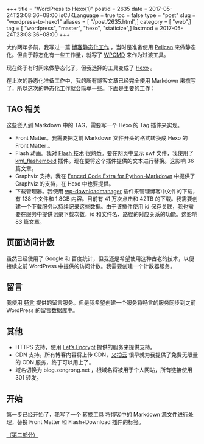 +++
title = "WordPress to Hexo(1)"
postid = 2635
date = 2017-05-24T23:08:36+08:00
isCJKLanguage = true
toc = false
type = "post"
slug = "wordpress-to-hexo1"
aliases = [ "/post/2635.html",]
category = [ "web",]
tag = [ "wordpress", "master", "hexo", "staticize",]
lastmod = 2017-05-24T23:08:36+08:00
+++


大约两年多前，我写过一篇 [博客静态化工作][1] ，当时是准备使用 [Pelican][2] 来做静态化。但由于静态化有一些工作量，就写了 [WPCMD][3] 来作为过渡工具。

现在终于有时间来做静态化了，但我选择的工具变成了 [Hexo][4] 。

在上次的静态化准备工作中，我的所有博客文章已经完全使用 Markdown 来撰写了，所以这次的静态化工作就会简单一些。下面是主要的工作： <!--more-->

## TAG 相关

这些嵌入到 Markdown 中的 TAG，需要写一个 Hexo 的 Tag 插件来实现。

- Front Matter。我需要把之前 Markdown 文件开头的格式转换成 Hexo 的 Front Matter 。
- Flash 动画。我对 [Flash 技术][13] 很熟悉。要在网页中显示 swf 文件，我使用了 [kml_flashembed][6] 插件。现在要将这个插件提供的文本进行替换。这影响 36 篇文章。
- Graphviz 支持。我在 [Fenced Code Extra for Python-Markdown][12] 中提供了 Graphviz 的支持，在 Hexo 中也要提供。
- 下载管理器。我使用 [wp-downloadmanager][7] 插件来管理博客中文件的下载，有 138 个文件和 1.8GB 内容。目前有 41 万次点击和 42TB 的下载。我需要创建一个下载服务以持续记录这些数据。由于该插件使用 id 保存关联，我也需要在服务中提供记录下载次数，id 和文件名、路径的对应关系的功能。这影响 83 篇文章。

## 页面访问计数

虽然已经使用了 Google 和 百度统计，但我还是希望使用这种古老的技术，以便接续之前 WordPress 中提供的访问计数。我需要创建一个计数器服务。

## 留言

我使用 [畅言][8] 提供的留言服务。但是我希望创建一个服务将畅言的服务同步到之前 WordPress 的留言数据库中。

## 其他

- HTTPS 支持，使用 [Let’s Encrypt][11] 提供的服务来提供支持。
- CDN 支持。所有博客内容将上传 CDN，[又拍云][10] 很早就为我提供了免费无限量的 CDN 服务，终于可以用上了。
- 域名切换为 blog.zengrong.net ，根域名将被用于个人网站，所有链接使用 301 转发。

## 开始

第一步已经开始了，我写了一个 [转换工具][9] 将博客中的 Markdown 源文件进行处理，替换 Front Matter 和 Flash+Download 插件的标签。

[（第二部分）][next]

[1]: https://blog.zengrong.net/post/2187.html
[2]: https://github.com/getpelican/pelican
[3]: https://blog.zengrong.net/wpcmd/
[4]: https://github.com/hexojs/hexo
[5]: https://github.com/zrong/blog
[6]: https://srd.wordpress.org/plugins/kimili-flash-embed/
[7]: https://srd.wordpress.org/plugins/wp-downloadmanager/
[8]: http://changyan.kuaizhan.com/
[9]: https://github.com/zrong/blog/blob/wordpress/tool/movetohexo.js
[10]: https://www.upyun.com/?md=zengrong
[11]: https://letsencrypt.org/
[12]: https://blog.zengrong.net/post/2320.html
[13]: https://blog.zengrong.net/tag/flash/
[next]: https://blog.zengrong.net/post/2647.html
